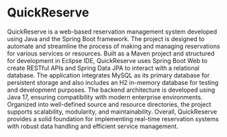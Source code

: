 # QuickReserve
QuickReserve is a web-based reservation management system developed using Java and the Spring Boot framework. The project is designed to automate and streamline the process of making and managing reservations for various services or resources. Built as a Maven project and structured for development in Eclipse IDE, QuickReserve uses Spring Boot Web to create RESTful APIs and Spring Data JPA to interact with a relational database. The application integrates MySQL as its primary database for persistent storage and also includes an H2 in-memory database for testing and development purposes. The backend architecture is developed using Java 17, ensuring compatibility with modern enterprise environments. Organized into well-defined source and resource directories, the project supports scalability, modularity, and maintainability. Overall, QuickReserve provides a solid foundation for implementing real-time reservation systems with robust data handling and efficient service management.

